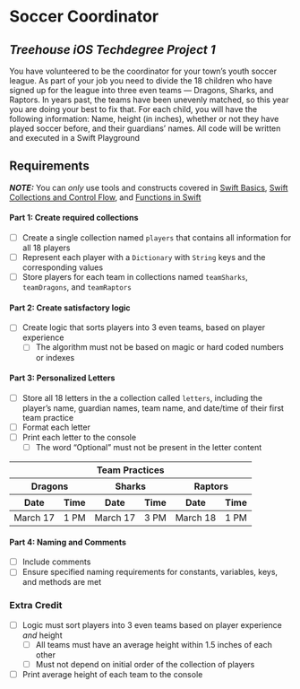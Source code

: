 # Soccer Coordinator
## *Treehouse iOS Techdegree Project 1*

You have volunteered to be the coordinator for your town’s youth soccer league. As part of your job you need to divide the 18 children who have signed up for the league into three even teams — Dragons, Sharks, and Raptors. In years past, the teams have been unevenly matched, so this year you are doing your best to fix that. For each child, you will have the following information: Name, height (in inches), whether or not they have played soccer before, and their guardians’ names. All code will be written and executed in a Swift Playground

## Requirements

***NOTE:*** You can *only* use tools and constructs covered in [Swift Basics](https://teamtreehouse.com/library/swift-basics-2), [Swift Collections and Control Flow](https://teamtreehouse.com/library/swift-collections-and-control-flow), and [Functions in Swift](https://teamtreehouse.com/library/functions-in-swift)

#### Part 1: Create required collections
- [ ] Create a single collection named `players` that contains all information for all 18 players
- [ ] Represent each player with a `Dictionary` with `String` keys and the corresponding values
- [ ] Store players for each team in collections named `teamSharks`, `teamDragons`, and `teamRaptors`

#### Part 2: Create satisfactory logic
- [ ] Create logic that sorts players into 3 even teams, based on player experience
    - [ ] The algorithm must not be based on magic or hard coded numbers or indexes

#### Part 3: Personalized Letters
- [ ] Store all 18 letters in the a collection called `letters`, including the player’s name, guardian names, team name, and date/time of their first team practice
- [ ] Format each letter
- [ ] Print each letter to the console
    - [ ] The word “Optional” must not be present in the letter content

<table>
    <thead>
        <tr>
            <th colspan="6">Team Practices</th>
        </tr>
        <tr>
            <th colspan="2">Dragons</th>
            <th colspan="2">Sharks</th>
            <th colspan="2">Raptors</th>
        </tr>
        <tr>
            <th>Date</th>
            <th>Time</th>
            <th>Date</th>
            <th>Time</th>
            <th>Date</th>
            <th>Time</th>
    </thead>
    <tbody>
        <tr>
            <td>March 17</td>
            <td>1 PM</td>
            <td>March 17</td>
            <td>3 PM</td>
            <td>March 18</td>
            <td>1 PM</td>
        </tr>
    </tbody>
</table>

#### Part 4: Naming and Comments
- [ ] Include comments
- [ ] Ensure specified naming requirements for constants, variables, keys, and methods are met

### Extra Credit

- [ ] Logic must sort players into 3 even teams based on player experience *and* height
    - [ ] All teams must have an average height within 1.5 inches of each other
    - [ ] Must not depend on initial order of the collection of players
- [ ] Print average height of each team to the console
